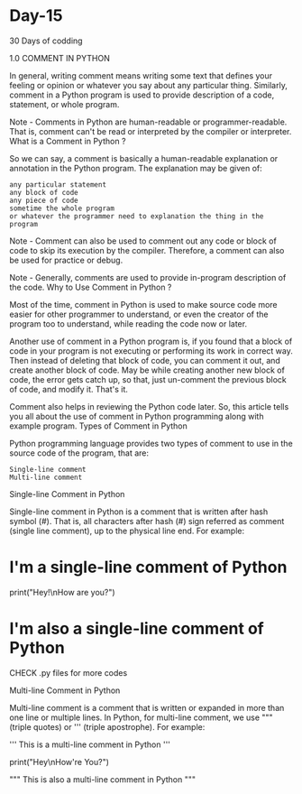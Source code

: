 # Day-15
30 Days of codding 


1.0 COMMENT IN PYTHON

In general, writing comment means writing some text that defines your feeling or opinion or whatever you say about any particular thing. Similarly, comment in a Python program is used to provide description of a code, statement, or whole program.

Note - Comments in Python are human-readable or programmer-readable. That is, comment can't be read or interpreted by the compiler or interpreter.
What is a Comment in Python ?

So we can say, a comment is basically a human-readable explanation or annotation in the Python program. The explanation may be given of:

    any particular statement
    any block of code
    any piece of code
    sometime the whole program
    or whatever the programmer need to explanation the thing in the program

Note - Comment can also be used to comment out any code or block of code to skip its execution by the compiler. Therefore, a comment can also be used for practice or debug.

Note - Generally, comments are used to provide in-program description of the code.
Why to Use Comment in Python ?

Most of the time, comment in Python is used to make source code more easier for other programmer to understand, or even the creator of the program too to understand, while reading the code now or later.

Another use of comment in a Python program is, if you found that a block of code in your program is not executing or performing its work in correct way. Then instead of deleting that block of code, you can comment it out, and create another block of code. May be while creating another new block of code, the error gets catch up, so that, just un-comment the previous block of code, and modify it. That's it.

Comment also helps in reviewing the Python code later. So, this article tells you all about the use of comment in Python programming along with example program.
Types of Comment in Python

Python programming language provides two types of comment to use in the source code of the program, that are:

    Single-line comment
    Multi-line comment

Single-line Comment in Python

Single-line comment in Python is a comment that is written after hash symbol (#). That is, all characters after hash (#) sign referred as comment (single line comment), up to the physical line end. For example:

# I'm a single-line comment of Python

print("Hey!\nHow are you?")

# I'm also a single-line comment of Python

CHECK .py files  for more codes 


Multi-line Comment in Python

Multi-line comment is a comment that is written or expanded in more than one line or multiple lines. In Python, for multi-line comment, we use """ (triple quotes) or ''' (triple apostrophe). For example:

''' This is a
    multi-line comment
    in Python
'''

print("Hey\nHow're You?")

""" This is also a
    multi-line comment
    in Python
"""

